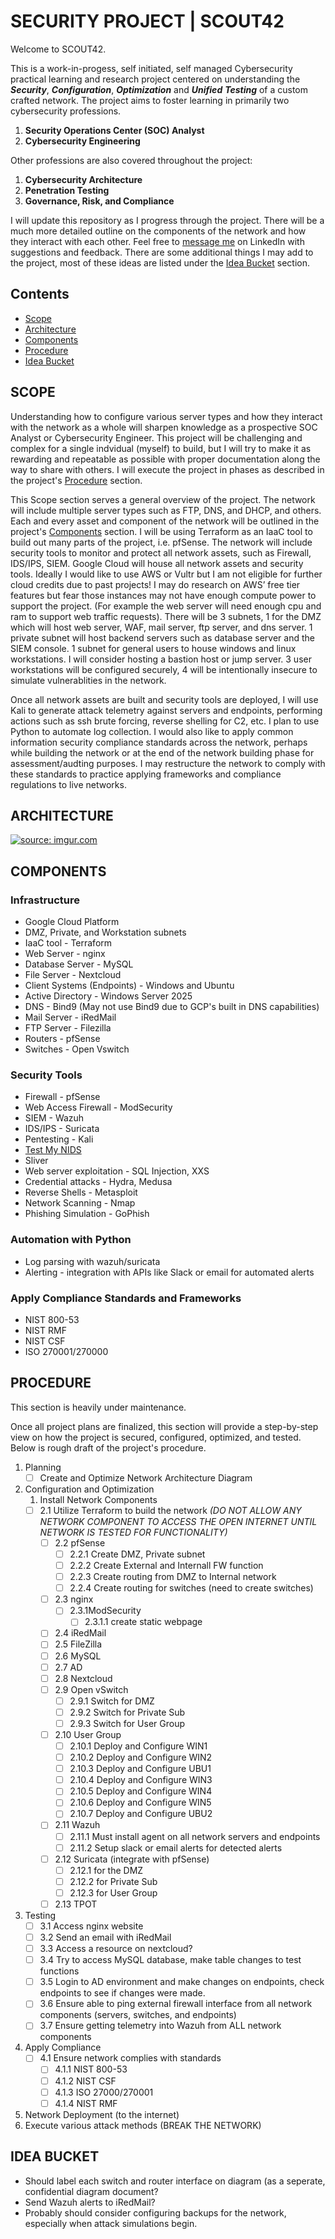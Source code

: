 # SECURITY PROJECT | SCOUT42

Welcome to SCOUT42. 

This is a work-in-progess, self initiated, self managed Cybersecurity practical learning and research project centered on understanding the ***Security***, ***Configuration***, ***Optimization*** and ***Unified*** ***Testing*** of a custom crafted network. The project aims to foster learning in primarily two cybersecurity professions. 
1. **Security Operations Center (SOC) Analyst**
2. **Cybersecurity Engineering**

Other professions are also covered throughout the project:

1. **Cybersecurity Architecture**
2. **Penetration Testing**
3. **Governance, Risk, and Compliance**

I will update this repository as I progress through the project. There will be a much more detailed outline on the components of the network and how they interact with each other. Feel free to [message me](https://www.linkedin.com/in/kareem--ceaser/) on LinkedIn with suggestions and feedback. There are some additional things I may add to the project, most of these ideas are listed under the [Idea Bucket](#idea-bucket) section.

## Contents
- [Scope](#scope)
- [Architecture](#architecture)
- [Components](#components)
- [Procedure](#procedure)
- [Idea Bucket](#idea-bucket)

     
## SCOPE

Understanding how to configure various server types and how they interact with the network as a whole will sharpen knowledge as a prospective SOC Analyst or Cybersecurity Engineer. This project will be challenging and complex for a single indvidual (myself) to build, but I will try to make it as rewarding and repeatable as possible with proper documentation along the way to share with others. I will execute the project in phases as described in the project's [Procedure](#procedure) section. 

This Scope section serves a general overview of the project. The network will include multiple server types such as FTP, DNS, and DHCP, and others. Each and every asset and component of the network will be outlined in the project's [Components](#components) section. I will be using Terraform as an IaaC tool to build out many parts of the project, i.e. pfSense. The network will include security tools to monitor and protect all network assets, such as Firewall, IDS/IPS, SIEM. Google Cloud will house all network assets and security tools. Ideally I would like to use AWS or Vultr but I am not eligible for further cloud credits due to past projects! I may do research on AWS’ free tier features but fear those instances may not have enough compute power to support the project. (For example the web server will need enough cpu and ram to support web traffic requests). There will be 3 subnets, 1 for the DMZ which will host web server, WAF, mail server, ftp server, and dns server. 1 private subnet will host backend servers such as database server and the SIEM console. 1 subnet for general users to house windows and linux workstations. I will consider hosting a bastion host or jump server.  3 user workstations will be configured securely, 4 will be intentionally insecure to simulate vulnerablities in the network.

Once all network assets are built and security tools are deployed, I will use Kali to generate attack telemetry against servers and endpoints, performing actions such as ssh brute forcing, reverse shelling for C2, etc. I plan to use Python to automate log collection. I would also like to apply common information security compliance standards across the network, perhaps while building the network or at the end of the network building phase for assessment/audting purposes. I may restructure the network to comply with these standards to practice applying frameworks and compliance regulations to live networks. 

## ARCHITECTURE
<a href="https://imgur.com/5yWdcC3"><img src="https://i.imgur.com/5yWdcC3.png" title="source: imgur.com" /></a>

## COMPONENTS
### Infrastructure
- Google Cloud Platform
- DMZ, Private, and Workstation subnets
- IaaC tool - Terraform
- Web Server - nginx
- Database Server - MySQL
- File Server - Nextcloud
- Client Systems (Endpoints) - Windows and Ubuntu
- Active Directory - Windows Server 2025
- DNS - Bind9 (May not use Bind9 due to GCP's built in DNS capabilities)
- Mail Server - iRedMail
- FTP Server - Filezilla
- Routers - pfSense
- Switches - Open Vswitch

### Security Tools

- Firewall - pfSense
- Web Access Firewall - ModSecurity
- SIEM - Wazuh
- IDS/IPS - Suricata
- Pentesting - Kali
- [Test My NIDS](https://github.com/3CORESec/testmynids.org)
- Sliver
- Web server exploitation - SQL Injection, XXS
- Credential attacks - Hydra, Medusa
- Reverse Shells - Metasploit
- Network Scanning - Nmap
- Phishing Simulation - GoPhish

### Automation with Python
- Log parsing with wazuh/suricata
- Alerting - integration with APIs like Slack or email for automated alerts

### Apply Compliance Standards and Frameworks
- NIST 800-53
- NIST RMF
- NIST CSF
- ISO 270001/270000

## PROCEDURE

This section is heavily under maintenance. 

Once all project plans are finalized, this section will provide a step-by-step view on how the project is secured, configured, optimized, and tested. Below is rough draft of the project's procedure. 

1. Planning
    - [ ]  Create and Optimize Network Architecture Diagram
2. Configuration and Optimization
    1. Install Network Components
    - [ ]  2.1 Utilize Terraform to build the network *(DO NOT ALLOW ANY NETWORK 
    COMPONENT TO ACCESS THE OPEN INTERNET UNTIL NETWORK IS 
    TESTED FOR FUNCTIONALITY)*
        - [ ]  2.2 pfSense
            - [ ]  2.2.1 Create DMZ, Private subnet
            - [ ]  2.2.2 Create External and Internall FW function
            - [ ]  2.2.3 Create routing from DMZ to Internal network
            - [ ]  2.2.4 Create routing for switches (need to create switches)
        - [ ]  2.3 nginx
            - [ ]  2.3.1ModSecurity
                - [ ]  2.3.1.1 create static webpage
        - [ ]  2.4 iRedMail
        - [ ]  2.5 FileZilla
        - [ ]  2.6 MySQL
        - [ ]  2.7 AD
        - [ ]  2.8 Nextcloud
        - [ ]  2.9 Open vSwitch
            - [ ]  2.9.1 Switch for DMZ
            - [ ]  2.9.2 Switch for Private Sub
            - [ ]  2.9.3 Switch for User Group
        - [ ]  2.10 User Group
            - [ ]  2.10.1 Deploy and Configure WIN1
            - [ ]  2.10.2 Deploy and Configure WIN2
            - [ ]  2.10.3 Deploy and Configure UBU1
            - [ ]  2.10.4 Deploy and Configure WIN3
            - [ ]  2.10.5 Deploy and Configure WIN4
            - [ ]  2.10.6 Deploy and Configure WIN5
            - [ ]  2.10.7 Deploy and Configure UBU2
        - [ ]  2.11 Wazuh
            - [ ]  2.11.1 Must install agent on all network servers and endpoints
            - [ ]  2.11.2 Setup slack or email alerts for detected alerts
        - [ ]  2.12 Suricata (integrate with pfSense)
            - [ ]  2.12.1 for the DMZ
            - [ ]  2.12.2 for Private Sub
            - [ ]  2.12.3 for User Group
        - [ ]  2.13 TPOT
3. Testing
    - [ ]  3.1 Access nginx website
    - [ ]  3.2 Send an email with iRedMail
    - [ ]  3.3 Access a resource on nextcloud?
    - [ ]  3.4 Try to access MySQL database, make table changes to test functions
    - [ ]  3.5 Login to AD environment and make changes on endpoints, 
    check endpoints to see if changes were made.
    - [ ]  3.6 Ensure able to ping external firewall interface from all network components
    (servers, switches, and endpoints)
    - [ ]  3.7 Ensure getting telemetry into Wazuh from ALL network components
4. Apply Compliance
    - [ ]  4.1 Ensure network complies with standards
        - [ ]  4.1.1 NIST 800-53
        - [ ]  4.1.2 NIST CSF
        - [ ]  4.1.3 ISO 27000/270001
        - [ ]  4.1.4 NIST RMF
5. Network Deployment (to the internet)
6. Execute various attack methods (BREAK THE NETWORK)

## IDEA BUCKET
- Should label each switch and router interface on diagram (as a seperate, confidential diagram document?
- Send Wazuh alerts to iRedMail?
- Probably should consider configuring backups for the network, especially when attack simulations begin.
